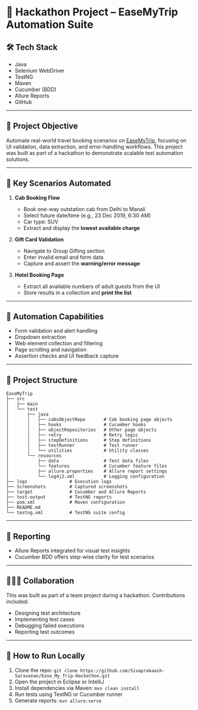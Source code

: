 # 📘 Hackathon Project – EaseMyTrip Automation Suite

## 🛠️ Tech Stack
- Java  
- Selenium WebDriver  
- TestNG  
- Maven  
- Cucumber (BDD)  
- Allure Reports  
- GitHub  

---

## 🎯 Project Objective

Automate real-world travel booking scenarios on [EaseMyTrip](https://www.easemytrip.com), focusing on UI validation, data extraction, and error-handling workflows. This project was built as part of a hackathon to demonstrate scalable test automation solutions.

---

## 🚗 Key Scenarios Automated

1. **Cab Booking Flow**
   - Book one-way outstation cab from Delhi to Manali  
   - Select future date/time (e.g., 23 Dec 2019, 6:30 AM)  
   - Car type: SUV  
   - Extract and display the **lowest available charge**

2. **Gift Card Validation**
   - Navigate to Group Gifting section  
   - Enter invalid email and form data  
   - Capture and assert the **warning/error message**

3. **Hotel Booking Page**
   - Extract all available numbers of adult guests from the UI  
   - Store results in a collection and **print the list**

---

## 🧪 Automation Capabilities

- Form validation and alert handling  
- Dropdown extraction  
- Web element collection and filtering  
- Page scrolling and navigation  
- Assertion checks and UI feedback capture  

---

## 📁 Project Structure

```plaintext
EaseMyTrip
├── src
│   ├── main
│   └── test
│       ├── java
│       │   ├── cabsObjectRepo       # Cab booking page objects
│       │   ├── hooks                # Cucumber hooks
│       │   ├── objectRepositories   # Other page objects
│       │   ├── retry                # Retry logic
│       │   ├── stepDefinitions      # Step definitions
│       │   ├── testRunner           # Test runner
│       │   └── utilities            # Utility classes
│       └── resources
│           ├── data                 # Test data files
│           └── features             # Cucumber feature files
│           ├── allure.properties    # Allure report settings
│           └── log4j2.xml           # Logging configuration
├── logs                # Execution logs
├── Screenshots         # Captured screenshots
├── target              # Cucumber and Allure Reports
├── test-output         # TestNG reports
├── pom.xml             # Maven configuration
├── README.md
└── testng.xml          # TestNG suite config
```

---

## 📸 Reporting

- Allure Reports integrated for visual test insights  
- Cucumber BDD offers step-wise clarity for test scenarios  

---

## 🧑‍🤝‍🧑 Collaboration

This was built as part of a team project during a hackathon. Contributions included:
- Designing test architecture  
- Implementing test cases  
- Debugging failed executions  
- Reporting test outcomes  

---

## 🚀 How to Run Locally

1. Clone the repo: `git clone https://github.com/Sivaprakaash-Saravanan/Ease_My_Trip-Hackathon.git`  
2. Open the project in Eclipse or IntelliJ  
3. Install dependencies via Maven: `mvn clean install`  
4. Run tests using TestNG or Cucumber runner  
5. Generate reports: `mvn allure:serve`  
